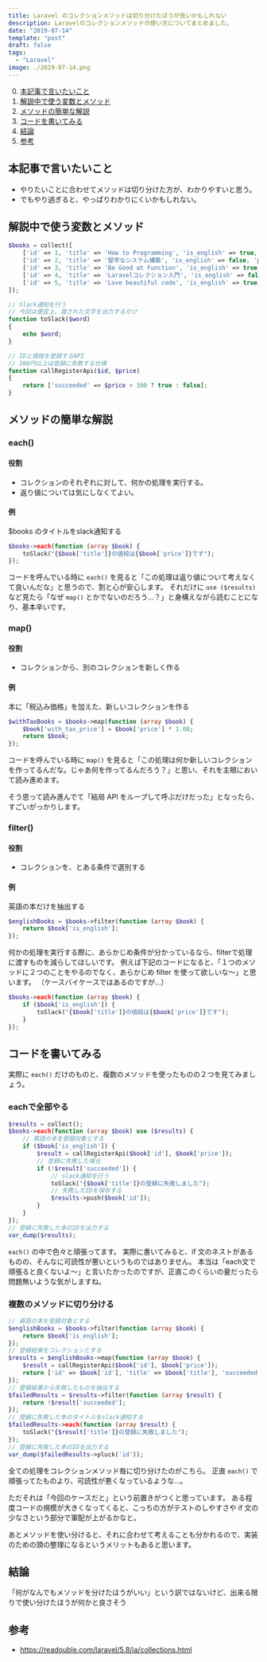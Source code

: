 ```yaml
---
title: Laravel のコレクションメソッドは切り分けたほうが良いかもしれない
description: Laravelのコレクションメソッドの使い方についてまとめました。
date: "2019-07-14"
template: "post"
draft: false
tags:
  - "Laravel"
image: ./2019-07-14.png
---
```


0. [本記事で言いたいこと](#本記事で言いたいこと)
0. [解説中で使う変数とメソッド](#解説中で使う変数とメソッド)
0. [メソッドの簡単な解説](#メソッドの簡単な解説)
3. [コードを書いてみる](#コードを書いてみる)
4. [結論](#結論)
5. [参考](#参考)

## 本記事で言いたいこと
- やりたいことに合わせてメソッドは切り分けた方が、わかりやすいと思う。
- でもやり過ぎると、やっぱりわかりにくいかもしれない。

## 解説中で使う変数とメソッド
```php
$books = collect([
    ['id' => 1, 'title' => 'How to Programming', 'is_english' => true, 'price' => 100],
    ['id' => 2, 'title' => '堅牢なシステム構築', 'is_english' => false, 'price' => 200],
    ['id' => 3, 'title' => 'Be Good at Function', 'is_english' => true, 'price' => 300],
    ['id' => 4, 'title' => 'Laravelコレクション入門', 'is_english' => false, 'price' => 400],
    ['id' => 5, 'title' => 'Love beautiful code', 'is_english' => true, 'price' => 500],
]);

// Slack通知を行う
// 今回は便宜上、渡された文字を出力するだけ
function toSlack($word)
{
    echo $word;
}

// IDと値段を登録するAPI
// 300円以上は登録に失敗する仕様
function callRegisterApi($id, $price)
{
    return ['succeeded' => $price > 300 ? true : false];
}
```

## メソッドの簡単な解説
### each()
#### 役割
- コレクションのそれぞれに対して、何かの処理を実行する。
- 返り値については気にしなくてよい。

#### 例
$books のタイトルをslack通知する

```php
$books->each(function (array $book) {
    toSlack("{$book['title']}の値段は{$book['price']}です");
});
```

コードを呼んでいる時に `each()` を見ると「この処理は返り値について考えなくて良いんだな」と思うので、割と心が安心します。
それだけに `use ($results)` など見たら「なぜ `map()` とかでないのだろう…？」と身構えながら読むことになり、基本辛いです。

### map()
#### 役割
- コレクションから、別のコレクションを新しく作る

#### 例
本に「税込み価格」を加えた、新しいコレクションを作る

```php
$withTaxBooks = $books->map(function (array $book) {
    $book['with_tax_price'] = $book['price'] * 1.08;
    return $book;
});
```

コードを呼んでいる時に `map()` を見ると「この処理は何か新しいコレクションを作ってるんだな。じゃあ何を作ってるんだろう？」と思い、それを主眼において読み進めます。

そう思って読み進んでて「結局 API をループして呼ぶだけだった」となったら、すごいがっかりします。

### filter()
#### 役割
- コレクションを、とある条件で選別する

#### 例
英語の本だけを抽出する

```php
$englishBooks = $books->filter(function (array $book) {
    return $book['is_english'];
});
```

何かの処理を実行する際に、あらかじめ条件が分かっているなら、filterで処理に渡すものを減らしてほしいです。
例えば下記のコードになると、「１つのメソッドに２つのことをやるのでなく、あらかじめ filter を使って欲しいな〜」と思います。
（ケースバイケースではあるのですが…）

```php
$books->each(function (array $book) {
    if ($book['is_english']) {
        toSlack("{$book['title']}の値段は{$book['price']}です");
    }
});
```

## コードを書いてみる

実際に `each()` だけのものと、複数のメソッドを使ったものの２つを見てみましょう。

### eachで全部やる

```php
$results = collect();
$books->each(function (array $book) use ($results) {
    // 英語の本を登録対象とする
    if ($book['is_english']) {
        $result = callRegisterApi($book['id'], $book['price']);
        // 登録に失敗した場合
        if (!$result['succeeded']) {
            // slack通知を行う
            toSlack("{$book['title']}の登録に失敗しました");
            // 失敗したIDを保存する
            $results->push($book['id']);
        }
    }
});
// 登録に失敗した本のIDを出力する
var_dump($results);
```

`each()` の中で色々と頑張ってます。
実際に書いてみると、if 文のネストがあるものの、そんなに可読性が悪いというものではありません。
本当は「each文で頑張ると良くないよ〜」と言いたかったのですが、正直このくらいの量だったら問題無いような気がしますね。

### 複数のメソッドに切り分ける
```php
// 英語の本を登録対象とする
$englishBooks = $books->filter(function (array $book) {
    return $book['is_english'];
});
// 登録結果をコレクションとする
$results = $englishBooks->map(function (array $book) {
    $result = callRegisterApi($book['id'], $book['price']);
    return ['id' => $book['id'], 'title' => $book['title'], 'succeeded' => $result['succeeded']];
});
// 登録結果から失敗したものを抽出する
$failedResults = $results->filter(function (array $result) {
    return !$result['succeeded'];
});
// 登録に失敗した本のタイトルをslack通知する
$failedResults->each(function (array $result) {
    toSlack("{$result['title']}の登録に失敗しました");
});
// 登録に失敗した本のIDを出力する
var_dump($failedResults->pluck('id'));
```

全ての処理をコレクションメソッド毎に切り分けたのがこちら。
正直 `each()` で頑張ってたものより、可読性が悪くなっているような…。

ただそれは「今回のケースだと」という前置きがつくと思っています。
ある程度コードの規模が大きくなってくると、こっちの方がテストのしやすさや if 文の少なさという部分で軍配が上がるかなと。

あとメソッドを使い分けると、それに合わせて考えることも分かれるので、実装のための頭の整理になるというメリットもあると思います。

## 結論
「何がなんでもメソッドを分けたほうがいい」という訳ではないけど、出来る限りで使い分けたほうが何かと良さそう

## 参考
- https://readouble.com/laravel/5.8/ja/collections.html
